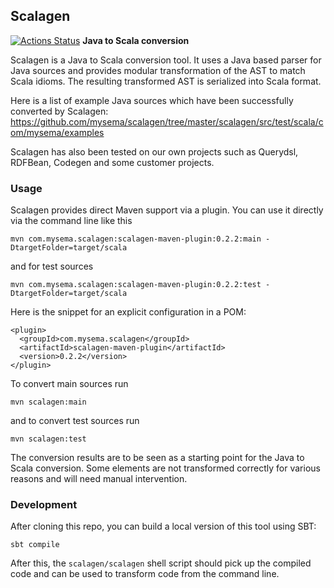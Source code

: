 ## Scalagen
[![Actions Status](https://github.com/scalagen/scalagen/workflows/Scala%20CI/badge.svg)](https://github.com/scalagen/scalagen/actions)
**Java to Scala conversion**

Scalagen is a Java to Scala conversion tool. It uses a Java based parser for Java sources and provides modular 
transformation of the AST to match Scala idioms. The resulting transformed AST is serialized into Scala format.

Here is a list of example Java sources which have been successfully converted by Scalagen:
https://github.com/mysema/scalagen/tree/master/scalagen/src/test/scala/com/mysema/examples

Scalagen has also been tested on our own projects such as Querydsl, RDFBean, Codegen and some customer projects.

### Usage

Scalagen provides direct Maven support via a plugin. You can use it directly via the command line like this

    mvn com.mysema.scalagen:scalagen-maven-plugin:0.2.2:main -DtargetFolder=target/scala
    
and for test sources

    mvn com.mysema.scalagen:scalagen-maven-plugin:0.2.2:test -DtargetFolder=target/scala

Here is the snippet for an explicit configuration in a POM:

    <plugin>
      <groupId>com.mysema.scalagen</groupId>
      <artifactId>scalagen-maven-plugin</artifactId>
      <version>0.2.2</version>
    </plugin>
    
To convert main sources run

    mvn scalagen:main
    
and to convert test sources run 

    mvn scalagen:test

The conversion results are to be seen as a starting point for the Java to Scala conversion. 
Some elements are not transformed correctly for various reasons and will need manual intervention.

### Development

After cloning this repo, you can build a local version of this tool using SBT:
```
sbt compile
```
After this, the `scalagen/scalagen` shell script should pick up the compiled code and can be used to transform code from the command line. 

